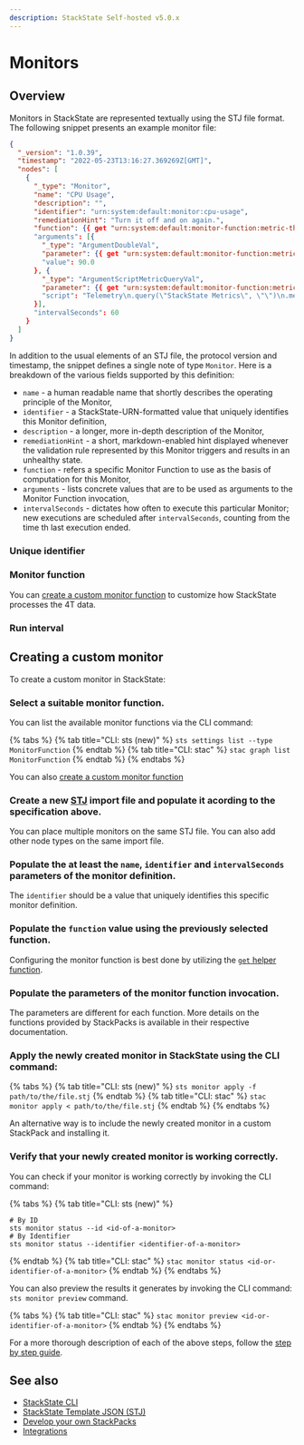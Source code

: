```yaml
---
description: StackState Self-hosted v5.0.x
---
```


# Monitors

## Overview

Monitors in StackState are represented textually using the STJ file format. The following snippet presents an example monitor file:

```json
{
  "_version": "1.0.39",
  "timestamp": "2022-05-23T13:16:27.369269Z[GMT]",
  "nodes": [
    {
      "_type": "Monitor",
      "name": "CPU Usage",
      "description": "",
      "identifier": "urn:system:default:monitor:cpu-usage",
      "remediationHint": "Turn it off and on again.",
      "function": {{ get "urn:system:default:monitor-function:metric-threshold" }},
      "arguments": [{
        "_type": "ArgumentDoubleVal",
        "parameter": {{ get "urn:system:default:monitor-function:metric-threshold" "Type=Parameter;Name=threshold" }},
        "value": 90.0
      }, {
        "_type": "ArgumentScriptMetricQueryVal",
        "parameter": {{ get "urn:system:default:monitor-function:metric-threshold" "Type=Parameter;Name=query" }},
        "script": "Telemetry\n.query(\"StackState Metrics\", \"\")\n.metricField(\"cpu-usage\")\n.groupBy(\"tags.name\")\n.start(\"-1m\")\n.aggregation(\"mean\", \"15s\")"
      }],
      "intervalSeconds": 60
    }
  ]
}
```

In addition to the usual elements of an STJ file, the protocol version and timestamp, the snippet defines a single note of type `Monitor`. Here is a breakdown of the various fields supported by this definition:
- `name` - a human readable name that shortly describes the operating principle of the Monitor,
- `identifier` - a StackState-URN-formatted value that uniquely identifies this Monitor definition,
- `description` - a longer, more in-depth description of the Monitor,
- `remediationHint` - a short, markdown-enabled hint displayed whenever the validation rule represented by this Monitor triggers and results in an unhealthy state.
- `function` - refers a specific Monitor Function to use as the basis of computation for this Monitor,
- `arguments` - lists concrete values that are to be used as arguments to the Monitor Function invocation,
- `intervalSeconds` - dictates how often to execute this particular Monitor; new executions are scheduled after `intervalSeconds`, counting from the time th last execution ended.

### Unique identifier

### Monitor function

You can [create a custom monitor function](../custom-functions/monitor-functions.md) to customize how StackState processes the 4T data.

### Run interval

## Creating a custom monitor
To create a custom monitor in StackState:

### Select a suitable monitor function.
You can list the available monitor functions via the CLI command:

{% tabs %}
{% tab title="CLI: sts (new)" %}
`sts settings list --type MonitorFunction`
{% endtab %}
{% tab title="CLI: stac" %}
`stac graph list MonitorFunction`
{% endtab %}
{% endtabs %}

You can also [create a custom monitor function](../custom-functions/monitor-functions.md)

### Create a new [STJ](../../develop/reference/stj/using_stj.md) import file and populate it acording to the specification above.
You can place multiple monitors on the same STJ file. You can also add other node types on the same import file.

### Populate the at least the `name`, `identifier` and `intervalSeconds` parameters of the monitor definition.
The `identifier` should be a value that uniquely identifies this specific monitor definition.

### Populate the `function` value using the previously selected function.
Configuring the monitor function is best done by utilizing the [`get` helper function](../../develop/reference/stj/stj_reference.md#get).

### Populate the parameters of the monitor function invocation.
The parameters are different for each function. More details on the functions provided by StackPacks is available in their respective documentation.

### Apply the newly created monitor in StackState using the CLI command:

{% tabs %}
{% tab title="CLI: sts (new)" %}
`sts monitor apply -f path/to/the/file.stj`
{% endtab %}
{% tab title="CLI: stac" %}
`stac monitor apply < path/to/the/file.stj`
{% endtab %}
{% endtabs %}

An alternative way is to include the newly created monitor in a custom StackPack and installing it.

### Verify that your newly created monitor is working correctly.
You can check if your monitor is working correctly by invoking the CLI command:

{% tabs %}
{% tab title="CLI: sts (new)" %}
```
# By ID
sts monitor status --id <id-of-a-monitor>
# By Identifier
sts monitor status --identifier <identifier-of-a-monitor>
```
{% endtab %}
{% tab title="CLI: stac" %}
`stac monitor status <id-or-identifier-of-a-monitor>`
{% endtab %}
{% endtabs %}

You can also preview the results it generates by invoking the CLI command: `sts monitor preview` command.

{% tabs %}
{% tab title="CLI: stac" %}
`stac monitor preview <id-or-identifier-of-a-monitor>`
{% endtab %}
{% endtabs %}

For a more thorough description of each of the above steps, follow the [step by step guide](../../develop/developer-guides/monitors/how-to-create-monitors.md).

## See also

* [StackState CLI](/setup/cli/README.md)
* [StackState Template JSON \(STJ\)](../../develop/reference/stj/README.md)
* [Develop your own StackPacks](../../stackpacks/sdk.md)
* [Integrations](../../stackpacks/integrations/README.md)
